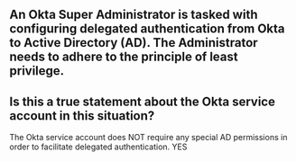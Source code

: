 ## An Okta Super Administrator is tasked with configuring delegated authentication from Okta to Active Directory (AD). The Administrator needs to adhere to the principle of least privilege.
## Is this a true statement about the Okta service account in this situation?

The Okta service account does NOT require any special AD permissions in order to facilitate delegated authentication. YES
